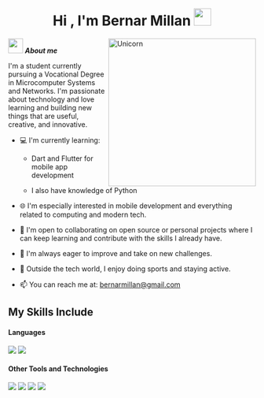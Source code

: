 <h1 align="center"><b>Hi , I'm Bernar Millan </b><img src="https://media.giphy.com/media/hvRJCLFzcasrR4ia7z/giphy.gif" width="35"></h1>
<!--  -->
<img align="right" width=300px alt="Unicorn" src="https://github.com/user-attachments/assets/d65d159b-6650-42bf-a82a-00e24e12f2c8" />

<img src="https://media.giphy.com/media/ObNTw8Uzwy6KQ/giphy.gif" width="30px">&nbsp;***About me***

I'm a student currently pursuing a Vocational Degree in Microcomputer Systems and Networks. I'm passionate about technology and love learning and building new things that are useful, creative, and innovative.

- 💻 I'm currently learning:

    - Dart and Flutter for mobile app development

    - I also have knowledge of Python

- 🌐 I'm especially interested in mobile development and everything related to computing and modern tech.

- 🤝 I'm open to collaborating on open source or personal projects where I can keep learning and contribute with the skills I already have.

- 🎯 I'm always eager to improve and take on new challenges.

- 🎨 Outside the tech world, I enjoy doing sports and staying active.

- 📫 You can reach me at: bernarmillan@gmail.com

## My Skills Include

<h4> Languages </h4>
<span> 
<img src="https://img.shields.io/badge/dart-%230175C2.svg?style=for-the-badge&logo=dart&logoColor=white">
<img src="https://img.shields.io/badge/python-3670A0?style=for-the-badge&logo=python&logoColor=ffdd54">
 
</span>


<h4> Other Tools and Technologies </h4>
<span>
<img src="https://img.shields.io/badge/Flutter-%2302569B.svg?style=for-the-badge&logo=Flutter&logoColor=white">
<img src="https://img.shields.io/badge/Arch%20Linux-1793D1?logo=arch-linux&logoColor=fff&style=for-the-badge">
<img src="https://img.shields.io/badge/git-%23F05033.svg?style=for-the-badge&logo=git&logoColor=white">
<img src="https://img.shields.io/badge/Obsidian-%23483699.svg?style=for-the-badge&logo=obsidian&logoColor=white">
